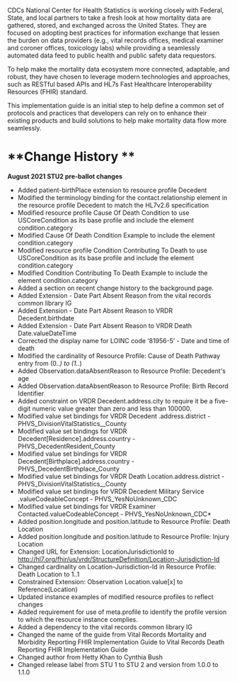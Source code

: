 CDCs National Center for Health Statistics is working closely with Federal, State, and local partners to take a fresh look at how mortality data are gathered, stored, and exchanged across the United States. They are focused on adopting best practices for information exchange that lessen the burden on data providers (e.g., vital records offices, medical examiner and coroner offices, toxicology labs) while providing a seamlessly automated data feed to public health and public safety data requestors. 

To help make the mortality data ecosystem more connected, adaptable, and robust, they have chosen to leverage modern technologies and approaches, such as RESTful based APIs and HL7s Fast Healthcare Interoperability Resources (FHIR) standard.

This implementation guide is an initial step to help define a common set of protocols and practices that developers can rely on to enhance their existing products and build solutions to help make mortality data flow more seamlessly.

# **Change History **

**August 2021 STU2 pre-ballot changes**

* Added patient-birthPlace extension to resource profile Decedent
* Modified the terminology binding for the contact.relationship element in the resource profile Decedent to match the HL7v2.6 specification
* Modified resource profile Cause Of Death Condition to use USCoreCondition as its base profile and include the element condition.category 
* Modified Cause Of Death Condition Example to include the element condition.category 
* Modified resource profile Condition Contributing To Death to use USCoreCondition as its base profile and include the element condition.category 
* Modified Condition Contributing To Death Example to include the element condition.category
* Added a section on recent change history to the background page.
*	Added Extension - Date Part Absent Reason from the vital records common library IG
* Added Extension - Date Part Absent Reason to VRDR Decedent.birthdate
* Added Extension - Date Part Absent Reason to VRDR Death Date.valueDateTime
* Corrected the display name for LOINC code ‘81956-5’ - Date and time of death
* Modified the cardinality of Resource Profile: Cause of Death Pathway entry from (0..*) to (1..*)
* Added Observation.dataAbsentReason to Resource Profile: Decedent's age
* Added Observation.dataAbsentReason to Resource Profile: Birth Record Identifier
* Added constraint on VRDR Decedent.address.city to require it be a five-digit numeric value greater than zero and less than 100000.
* Modified value set bindings for	VRDR Decedent	.address.district - PHVS_DivisionVitalStatistics__County
* Modified value set bindings for	VRDR Decedent[Residence].address.country - PHVS_DecedentResident_County
* Modified value set bindings for	VRDR Decedent[Birthplace].address.country - PHVS_DecedentBirthplace_County
* Modified value set bindings for	VRDR Death Location.address.district - PHVS_DivisionVitalStatistics__County
* Modified value set bindings for	VRDR Decedent Military Service	.valueCodeableConcept - PHVS_YesNoUnknown_CDC
* Modified value set bindings for	VRDR Examiner Contacted.valueCodeableConcept - PHVS_YesNoUnknown_CDC*
*	Added position.longitude and position.latitude to Resource Profile: Death Location
*	Added position.longitude and position.latitude to Resource Profile: Injury Location
*	Changed URL for Extension: LocationJurisdictionId to http://hl7.org/fhir/us/vrdr/StructureDefinition/Location-Jurisdiction-Id
* Changed cardinality on Location-Jurisdiction-Id in Resource Profile: Death Location to 1..1
*	Constrained Extension: Observation Location.value[x] to Reference(Location)
*	Updated instance examples of modified resource profiles to reflect changes
* Added requirement for use of meta.profile to identify the profile version to which the resource instance complies. 
*	Added a dependency to the vital records common library IG
* Changed the name of the guide from Vital Records Mortality and Morbidity Reporting FHIR Implementation Guide to Vital Records Death Reporting FHIR Implementation Guide
*	Changed author from Hetty Khan to Cynthia Bush
* Changed release label from STU 1 to STU 2 and version from 1.0.0 to 1.1.0


